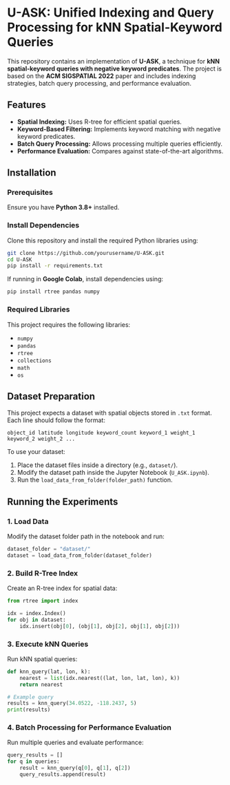 # U-ASK: Unified Indexing and Query Processing for kNN Spatial-Keyword Queries

This repository contains an implementation of **U-ASK**, a technique for **kNN spatial-keyword queries with negative keyword predicates**. The project is based on the **ACM SIGSPATIAL 2022** paper and includes indexing strategies, batch query processing, and performance evaluation.

## Features
- **Spatial Indexing:** Uses R-tree for efficient spatial queries.
- **Keyword-Based Filtering:** Implements keyword matching with negative keyword predicates.
- **Batch Query Processing:** Allows processing multiple queries efficiently.
- **Performance Evaluation:** Compares against state-of-the-art algorithms.

##  Installation

### Prerequisites
Ensure you have **Python 3.8+** installed.

### Install Dependencies
Clone this repository and install the required Python libraries using:

```bash
git clone https://github.com/yourusername/U-ASK.git
cd U-ASK
pip install -r requirements.txt
```

If running in **Google Colab**, install dependencies using:

```bash
pip install rtree pandas numpy
```

### Required Libraries
This project requires the following libraries:
- `numpy`
- `pandas`
- `rtree`
- `collections`
- `math`
- `os`

## Dataset Preparation

This project expects a dataset with spatial objects stored in `.txt` format. Each line should follow the format:

```
object_id latitude longitude keyword_count keyword_1 weight_1 keyword_2 weight_2 ...
```

To use your dataset:
1. Place the dataset files inside a directory (e.g., `dataset/`).
2. Modify the dataset path inside the Jupyter Notebook (`U_ASK.ipynb`).
3. Run the `load_data_from_folder(folder_path)` function.

## Running the Experiments

### 1. Load Data
Modify the dataset folder path in the notebook and run:

```python
dataset_folder = "dataset/"
dataset = load_data_from_folder(dataset_folder)
```

### 2. Build R-Tree Index
Create an R-tree index for spatial data:

```python
from rtree import index

idx = index.Index()
for obj in dataset:
    idx.insert(obj[0], (obj[1], obj[2], obj[1], obj[2]))
```

### 3. Execute kNN Queries
Run kNN spatial queries:

```python
def knn_query(lat, lon, k):
    nearest = list(idx.nearest((lat, lon, lat, lon), k))
    return nearest

# Example query
results = knn_query(34.0522, -118.2437, 5)
print(results)
```

### 4. Batch Processing for Performance Evaluation
Run multiple queries and evaluate performance:

```python
query_results = []
for q in queries:
    result = knn_query(q[0], q[1], q[2])
    query_results.append(result)
```

